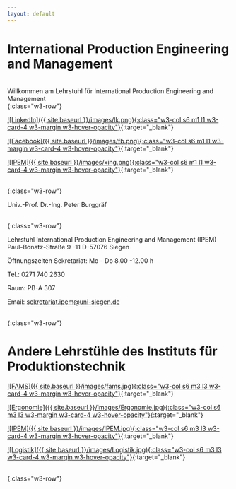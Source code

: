 ```yaml
---
layout: default
---
```



# International Production Engineering and Management

<br>
Willkommen am Lehrstuhl für International Production Engineering and Management 

<br>
{:class="w3-row"}
<br>

[![LinkedIn]({{ site.baseurl }}/images/lk.png){:class="w3-col s6 m1 l1 w3-card-4 w3-margin w3-hover-opacity"}](https://jm.linkedin.com/company/international-production-engineering-and-management-ipem-der-universit%C3%A4t-siegen?trk=similar-pages_result-card_full-click){:target="_blank"}

[![Facebook]({{ site.baseurl }}/images/fb.png){:class="w3-col s6 m1 l1 w3-margin w3-card-4 w3-hover-opacity"}](https://de-de.facebook.com/unisiegen.ipem/){:target="_blank"}

[![IPEM]({{ site.baseurl }}/images/xing.png){:class="w3-col s6 m1 l1 w3-card-4 w3-margin w3-hover-opacity"}](https://www.xing.com/companies/lehrstuhlf%C3%BCrinternationalproductionengineeringandmanagement){:target="_blank"}

<br>
{:class="w3-row"}
<br>

Univ.-Prof. Dr.-Ing. Peter Burggräf

<br>
{:class="w3-row"}
<br>

Lehrstuhl International Production Engineering and Management (IPEM)
Paul-Bonatz-Straße 9 -11
D-57076 Siegen

 

Öffnungszeiten Sekretariat:
Mo - Do 8.00 -12.00 h

Tel.: 0271 740 2630

Raum: PB-A 307 

Email: sekretariat.ipem@uni-siegen.de

<br>
{:class="w3-row"}
<br>

# Andere Lehrstühle des Instituts für Produktionstechnik

[![FAMS]({{ site.baseurl }}/images/fams.jpg){:class="w3-col s6 m3 l3 w3-card-4 w3-margin w3-hover-opacity"}](https://fams.mb.uni-siegen.de/){:target="_blank"}

[![Ergonomie]({{ site.baseurl }}/images/Ergonomie.jpg){:class="w3-col s6 m3 l3 w3-margin w3-card-4 w3-hover-opacity"}](http://www.mb.uni-siegen.de/ergonomie/?lang=de){:target="_blank"}

[![IPEM]({{ site.baseurl }}/images/IPEM.jpg){:class="w3-col s6 m3 l3 w3-card-4 w3-margin w3-hover-opacity"}](http://www.mb.uni-siegen.de/ist1/?lang=de){:target="_blank"}

[![Logistik]({{ site.baseurl }}/images/Logistik.jpg){:class="w3-col s6 m3 l3 w3-card-4 w3-margin w3-hover-opacity"}](http://www.mb.uni-siegen.de/logistik/?lang=de){:target="_blank"}

<br>
{:class="w3-row"}
<br>


